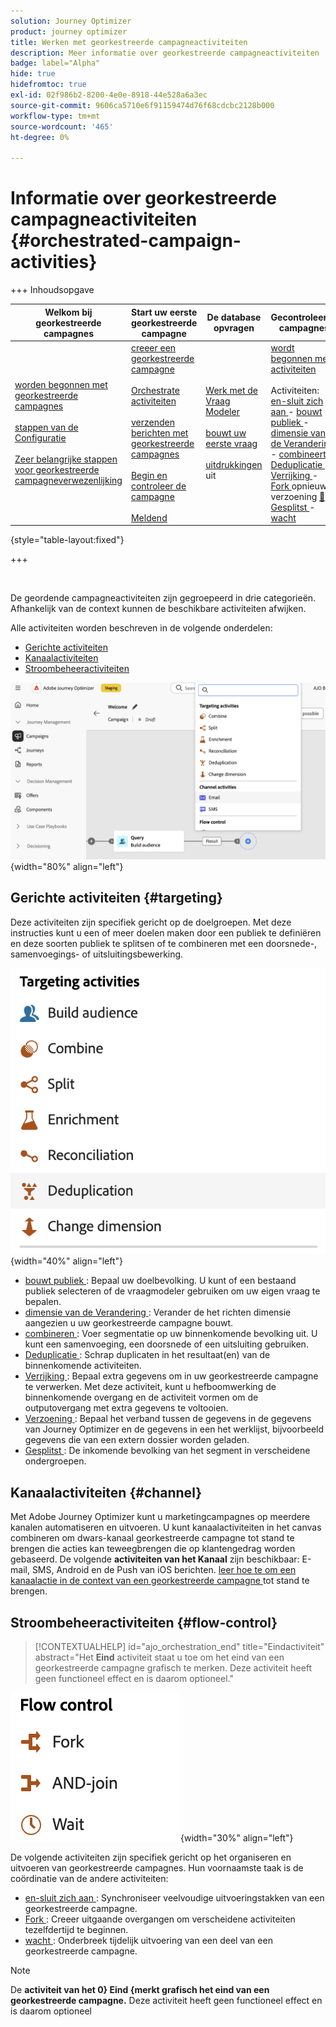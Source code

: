 ```yaml
---
solution: Journey Optimizer
product: journey optimizer
title: Werken met georkestreerde campagneactiviteiten
description: Meer informatie over georkestreerde campagneactiviteiten
badge: label="Alpha"
hide: true
hidefromtoc: true
exl-id: 02f986b2-8200-4e0e-8918-44e528a6a3ec
source-git-commit: 9606ca5710e6f91159474d76f68cdcbc2128b000
workflow-type: tm+mt
source-wordcount: '465'
ht-degree: 0%

---
```


# Informatie over georkestreerde campagneactiviteiten {#orchestrated-campaign-activities}

+++ Inhoudsopgave

| Welkom bij georkestreerde campagnes | Start uw eerste georkestreerde campagne | De database opvragen | Gecontroleerde campagnes |
|---|---|---|---|
| [ worden begonnen met georkestreerde campagnes ](../gs-orchestrated-campaigns.md)<br/><br/>[ stappen van de Configuratie ](../configuration-steps.md)<br/><br/>[ Zeer belangrijke stappen voor georkestreerde campagneverwezenlijking ](../gs-campaign-creation.md) | [ creeer een georkestreerde campagne ](../create-orchestrated-campaign.md)<br/><br/>[ Orchestrate activiteiten ](../orchestrate-activities.md)<br/><br/>[ verzenden berichten met georkestreerde campagnes ](../send-messages.md)<br/><br/>[ Begin en controleer de campagne ](../start-monitor-campaigns.md)<br/><br/>[ Meldend ](../reporting-campaigns.md) | [ Werk met de Vraag Modeler ](../orchestrated-query-modeler.md)<br/><br/>[ bouwt uw eerste vraag ](../build-query.md)<br/><br/>[ uitdrukkingen ](../edit-expressions.md) uit | [ wordt begonnen met activiteiten ](about-activities.md)<br/><br/> Activiteiten:<br/>[ en-sluit zich aan ](and-join.md) - [ bouwt publiek ](build-audience.md) - [ dimensie van de Verandering ](change-dimension.md) - [ combineert ](combine.md) - [ Deduplicatie ](deduplication.md) - [ Verrijking ](enrichment.md) - [ Fork ](fork.md) opnieuw verzoening [&#128279;](reconciliation.md) - [ Gesplitst ](split.md) - [ wacht ](wait.md) |

{style="table-layout:fixed"}

+++

<br/>

De geordende campagneactiviteiten zijn gegroepeerd in drie categorieën. Afhankelijk van de context kunnen de beschikbare activiteiten afwijken.

Alle activiteiten worden beschreven in de volgende onderdelen:

* [Gerichte activiteiten](#targeting)
* [Kanaalactiviteiten](#channel)
* [Stroombeheeractiviteiten](#flow-control)

![ Lijst van activiteiten beschikbaar in het canvas ](../assets/workflow-activities.png){width="80%" align="left"}

## Gerichte activiteiten {#targeting}

Deze activiteiten zijn specifiek gericht op de doelgroepen. Met deze instructies kunt u een of meer doelen maken door een publiek te definiëren en deze soorten publiek te splitsen of te combineren met een doorsnede-, samenvoegings- of uitsluitingsbewerking.

![ Lijst van het richten van activiteiten ](../assets/targeting-activities.png){width="40%" align="left"}

* [ bouwt publiek ](build-audience.md): Bepaal uw doelbevolking. U kunt of een bestaand publiek selecteren of de vraagmodeler gebruiken om uw eigen vraag te bepalen.
* [ dimensie van de Verandering ](change-dimension.md): Verander de het richten dimensie aangezien u uw georkestreerde campagne bouwt.
* [ combineren ](combine.md): Voer segmentatie op uw binnenkomende bevolking uit. U kunt een samenvoeging, een doorsnede of een uitsluiting gebruiken.
* [ Deduplicatie ](deduplication.md): Schrap duplicaten in het resultaat(en) van de binnenkomende activiteiten.
* [ Verrijking ](enrichment.md): Bepaal extra gegevens om in uw georkestreerde campagne te verwerken. Met deze activiteit, kunt u hefboomwerking de binnenkomende overgang en de activiteit vormen om de outputovergang met extra gegevens te voltooien.
* [ Verzoening ](reconciliation.md): Bepaal het verband tussen de gegevens in de gegevens van Journey Optimizer en de gegevens in een het werklijst, bijvoorbeeld gegevens die van een extern dossier worden geladen.
* [ Gesplitst ](split.md): De inkomende bevolking van het segment in verscheidene ondergroepen.

## Kanaalactiviteiten {#channel}

Met Adobe Journey Optimizer kunt u marketingcampagnes op meerdere kanalen automatiseren en uitvoeren. U kunt kanaalactiviteiten in het canvas combineren om dwars-kanaal georkestreerde campagne tot stand te brengen die acties kan teweegbrengen die op klantengedrag worden gebaseerd. De volgende **activiteiten van het Kanaal** zijn beschikbaar: E-mail, SMS, Android en de Push van iOS berichten. [ leer hoe te om een kanaalactie in de context van een georkestreerde campagne ](channels.md) tot stand te brengen.

## Stroombeheeractiviteiten {#flow-control}

>[!CONTEXTUALHELP]
>id="ajo_orchestration_end"
>title="Eindactiviteit"
>abstract="Het **Eind** activiteit staat u toe om het eind van een georkestreerde campagne grafisch te merken. Deze activiteit heeft geen functioneel effect en is daarom optioneel."

![ Lijst van de activiteiten van de debietcontrole ](../assets/flow-control-activities.png){width="30%" align="left"}

De volgende activiteiten zijn specifiek gericht op het organiseren en uitvoeren van georkestreerde campagnes. Hun voornaamste taak is de coördinatie van de andere activiteiten:

* [ en-sluit zich aan ](and-join.md): Synchroniseer veelvoudige uitvoeringstakken van een georkestreerde campagne.
* [ Fork ](fork.md): Creeer uitgaande overgangen om verscheidene activiteiten tezelfdertijd te beginnen.
  <!--* [Test](test.md): Enable transitions based on specified conditions.-->
* [ wacht ](wait.md): Onderbreek tijdelijk uitvoering van een deel van een georkestreerde campagne.

>[!NOTE]
>De **activiteit van het 0&rbrace; Eind &lbrace;merkt grafisch het eind van een georkestreerde campagne.** Deze activiteit heeft geen functioneel effect en is daarom optioneel
